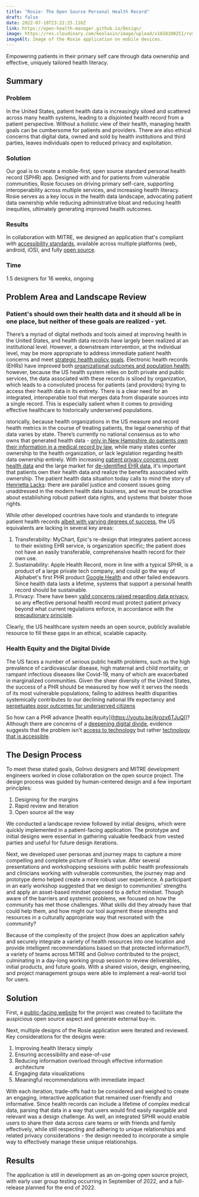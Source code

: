 ```yaml
---
title: "Rosie: The Open Source Personal Health Record"
draft: false
date: 2022-07-18T23:22:25.116Z
link: https://open-health-manager.github.io/Design/
image: https://res.cloudinary.com/keolasin/image/upload/v1658100251/rosie_how_hry0pd.png
imageAlt: Image of the Rosie application on mobile devices.
---
```

Empowering patients in their primary self care through data ownership and effective, uniquely tailored health literacy.

## Summary

### Problem

In the United States, patient health data is increasingly siloed and scattered across many health systems, leading to a disjointed health record from a patient perspective. Without a holistic view of their health, managing health goals can be cumbersome for patients and providers. There are also ethical concerns that digital data, owned and sold by health institutions and third parties, leaves individuals open to reduced privacy and exploitation.

### Solution

Our goal is to create a mobile-first, open source standard personal health record (SPHR) app. Designed with and for patients from vulnerable communities, Rosie focuses on driving primary self-care, supporting interoperability across multiple services, and increasing health literacy. Rosie serves as a key locus in the health data landscape, advocating patient data ownership while reducing administrative bloat and reducing health inequities, ultimately generating improved health outcomes.

### Results

In collaboration with MITRE, we designed an application that's compliant with [accessibility standards](https://www.w3.org/WAI/), available across multiple platforms (web, android, iOS), and fully [open source](https://opensource.com/resources/what-open-source).

### Time

1.5 designers for 16 weeks, ongoing

## Problem Area and Landscape Review

### Patient's should own their health data and it should all be in one place, but neither of these goals are realized - yet.

There’s a myriad of digital methods and tools aimed at improving health in the United States, and health data records have largely been realized at an institutional level. However, a downstream intervention, at the individual level, may be more appropriate to address immediate patient health concerns and meet [strategic health policy goals](https://www.hhs.gov/about/strategic-plan/2022-2026/index.html). Electronic health records (EHRs) have improved both [organizational outcomes and population health](https://www.ncbi.nlm.nih.gov/pmc/articles/PMC3270933/); however, because the US health system relies on both private and public services, the data associated with these records is siloed by organization, which leads to a convoluted process for patients (and providers) trying to access their health data in its entirety. There is a clear need for an integrated, interoperable tool that merges data from disparate sources into a single record. This is especially salient when it comes to providing effective healthcare to historically underserved populations.

istorically, because health organizations in the US measure and record health metrics in the course of treating patients, the legal ownership of that data varies by state. There’s currently no national consensus as to who owns that generated health data - [only in New Hampshire do patients own their information in a medical record by law](http://www.healthinfolaw.org/comparative-analysis/who-owns-medical-records-50-state-comparison), while many states confer ownership to the health organization, or lack legislation regarding health data ownership entirely. With increasing [patient privacy concerns over health data](https://www.jmir.org/2022/1/e29367) and the large market for [de-identified EHR data](https://www.nejm.org/doi/full/10.1056/NEJMp2102616), it's important that patients own their health data and realize the benefits associated with ownership. The patient health data situation today calls to mind the story of [Henrietta Lacks](https://www.nature.com/articles/d41586-020-02494-z): there are parallel justice and consent issues going unaddressed in the modern health data business, and we must be proactive about establishing robust patient data rights, and systems that bolster those rights.

While other developed countries have tools and standards to integrate patient health records [albeit with varying degrees of success](https://www.ncbi.nlm.nih.gov/pmc/articles/PMC8137875/), the US equivalents are lacking in several key areas:

1. Transferability: MyChart, Epic's re-design that integrates patient access to their existing EHR service, is organization specific; the patient does not have an easily transferable, comprehensive health record for their own use. 
2. Sustainability: Apple Health Record, more in line with a typical SPHR, is a product of a large private tech company, and could go the way of Alphabet's first PHR product [Google Health](https://www.healthcareitnews.com/news/google-health-be-shuttered) and other failed endeavors. Since health data lasts a lifetime, systems that support a personal health record should be sustainable.
3. Privacy: There have been [valid concerns raised regarding data privacy](https://www.nytimes.com/2019/09/03/technology/smartphone-medical-records.html), so any effective personal health record must protect patient privacy beyond what current regulations enforce, in accordance with the [precautionary principle](https://en.wikipedia.org/wiki/Precautionary_principle).

Clearly, the US healthcare system needs an open source, publicly available resource to fill these gaps in an ethical, scalable capacity.

### Health Equity and the Digital Divide

The US faces a number of serious public health problems, such as the high prevalence of cardiovascular disease, high maternal and child mortality, or rampant infectious diseases like Covid-19, many of which are exacerbated in marginalized communities. Given the sheer diversity of the United States, the success of a PHR should be measured by how well it serves the needs of its most vulnerable populations; failing to address health disparities systemically contributes to our declining national life expectancy and [perpetuates poor outcomes for underserved citizens](https://www.apha.org/-/media/Files/PDF/advocacy/SPEAK/210825_Racial_Equity_Fact_Sheet.ashx)

So how can a PHR advance [health equity](https://youtu.be/Arpzx6TJuQI]? Although there are concerns of a [deepening digital divide](https://www.modernhealthcare.com/opinion-editorial/failing-bridge-digital-divide-will-deepen-health-disparities), evidence suggests that the problem isn't [access to technology](https://www.commonwealthfund.org/blog/2018/time-now-case-digital-health-innovation-poor-and-underserved) but rather [technology that is accessible](https://www.himss.org/resources/digital-divide-healthcare-its-not-just-access).


## The Design Process

To meet these stated goals, GoInvo designers and MITRE development engineers worked in close collaboration on the open source project. The design process was guided by human-centered design and a few important principles:

1. Designing for the margins
2. Rapid review and iteration
3. Open source all the way

We conducted a landscape review followed by initial designs, which were quickly implemented in a patient-facing application. The prototype and initial designs were essential in gathering valuable feedback from vested parties and useful for future design iterations.

Next, we developed user personas and journey maps to capture a more compelling and complete picture of Rosie’s value. After several presentations and workshopping sessions with public health professionals and clinicians working with vulnerable communities, the journey map and prototype demo helped create a more robust user experience. A participant in an early workshop suggested that we design to communities’ strengths and apply an asset-based mindset opposed to a deficit mindset. Though aware of the barriers and systemic problems, we focused on how the community has met those challenges. What skills did they already have that could help them, and how might our tool augment these strengths and resources in a culturally appropriate way that resonated with the community? 

Because of the complexity of the project (how does an application safely and securely integrate a variety of health resources into one location and provide intelligent recommendations based on that protected information?), a variety of teams across MITRE and GoInvo contributed to the project, culminating in a day-long working group session to review deliverables, initial products, and future goals. With a shared vision, design, engineering, and project management groups were able to implement a real-world tool for users.

## Solution

First, a [public-facing website](https://open-health-manager.github.io/Design/) for the project was created to facilitate the auspicious open source aspect and generate external buy-in. 

Next, multiple designs of the Rosie application were iterated and reviewed. Key considerations for the designs were:

1. Improving health literacy simply
2. Ensuring accessibility and ease-of-use
3. Reducing information overload through effective information architecture
4. Engaging data visualizations
5. Meaningful recommendations with immediate impact

With each iteration, trade-offs had to be considered and weighed to create an engaging, interactive application that remained user-friendly and informative. Since health records can include a lifetime of complex medical data, parsing that data in a way that users would find easily navigable and relevant was a design challenge. As well, an integrated SPHR would enable users to share their data across care teams or with friends and family effectively, while still respecting and adhering to unique relationships and related privacy considerations - the design needed to incorporate a simple way to effectively manage these unique relationships.

## Results

The application is still in development as an on-going open source project, with early user group testing occurring in September of 2022, and a full-release planned for the end of 2022.